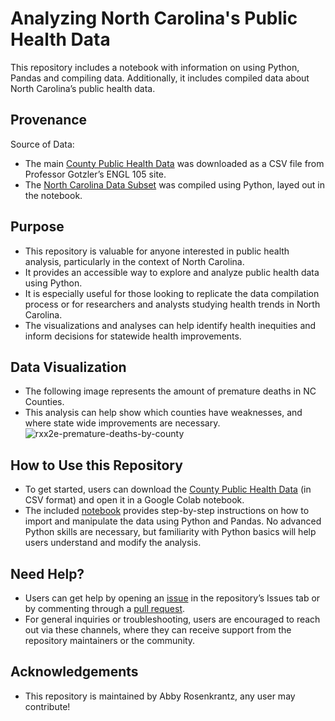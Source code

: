 # Analyzing North Carolina's Public Health Data

This repository includes a notebook with information on using Python, Pandas and compiling data. Additionally, it includes compiled data about North Carolina’s public health data.  

## Provenance

Source of Data:
- The main [County Public Health Data](https://github.com/abbyrosen123/ENGL105-AKR/blob/main/data/CountyHealthData_2014-2015.csv) was downloaded as a CSV file from Professor Gotzler’s ENGL 105 site.
- The [North Carolina Data Subset](https://github.com/abbyrosen123/ENGL105-AKR/blob/main/data/NC_subset.csv) was compiled using Python, layed out in the notebook.

## Purpose

- This repository is valuable for anyone interested in public health analysis, particularly in the context of North Carolina.
- It provides an accessible way to explore and analyze public health data using Python.
- It is especially useful for those looking to replicate the data compilation process or for researchers and analysts studying health trends in North Carolina.
- The visualizations and analyses can help identify health inequities and inform decisions for statewide health improvements.

## Data Visualization
- The following image represents the amount of premature deaths in NC Counties.
- This analysis can help show which counties have weaknesses, and where state wide improvements are necessary. 
![rxx2e-premature-deaths-by-county](https://github.com/user-attachments/assets/d06d4d4b-c59b-47da-a2f5-7b657800bf82)


## How to Use this Repository

- To get started, users can download the [County Public Health Data](https://github.com/abbyrosen123/ENGL105-AKR/blob/main/data/CountyHealthData_2014-2015.csv) (in CSV format) and open it in a Google Colab notebook.
- The included [notebook](https://github.com/abbyrosen123/ENGL105-AKR/blob/main/analysis/feeder3_1%20(3).ipynb) provides step-by-step instructions on how to import and manipulate the data using Python and Pandas. No advanced Python skills are necessary, but familiarity with Python basics will help users understand and modify the analysis.

## Need Help?
- Users can get help by opening an [issue](https://github.com/abbyrosen123/ENGL105-AKR/issues) in the repository’s Issues tab or by commenting through a [pull request](https://github.com/abbyrosen123/ENGL105-AKR/pulls).
- For general inquiries or troubleshooting, users are encouraged to reach out via these channels, where they can receive support from the repository maintainers or the community.

## Acknowledgements

- This repository is maintained by Abby Rosenkrantz, any user may contribute!

